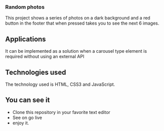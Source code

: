 ### Random photos

This project shows a series of photos on a dark background and a red button in the footer that when pressed takes you to see the next 6 images.

## Applications

It can be implemented as a solution when a carousel type element is required without using an external API

## Technologies used

The technology used is HTML, CSS3 and JavaScript.

## You can see it

- Clone this repository in your favorite text editor
- See on go live
- enjoy it.

